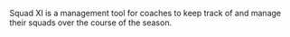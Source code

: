 Squad XI is a management tool for coaches to keep track of and manage their squads over the course of the season.